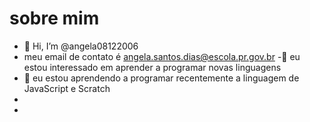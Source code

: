 # sobre mim
- 👋 Hi, I’m @angela08122006
- meu email de contato é angela.santos.dias@escola.pr.gov.br
-👀 eu estou interessado em aprender a programar novas linguagens 
- 🌱 eu estou aprendendo a programar recentemente a linguagem de JavaScript e Scratch 
- 
- 

<!---
angela08122006/angela08122006 is a ✨ special ✨ repository because its `README.md` (this file) appears on your GitHub profile.
You can click the Preview link to take a look at your changes.
--->
